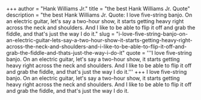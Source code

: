 +++
author = "Hank Williams Jr."
title = "the best Hank Williams Jr. Quote"
description = "the best Hank Williams Jr. Quote: I love five-string banjo. On an electric guitar, let's say a two-hour show, it starts getting heavy right across the neck and shoulders. And I like to be able to flip it off and grab the fiddle, and that's just the way I do it."
slug = "i-love-five-string-banjo-on-an-electric-guitar-lets-say-a-two-hour-show-it-starts-getting-heavy-right-across-the-neck-and-shoulders-and-i-like-to-be-able-to-flip-it-off-and-grab-the-fiddle-and-thats-just-the-way-i-do-it"
quote = '''I love five-string banjo. On an electric guitar, let's say a two-hour show, it starts getting heavy right across the neck and shoulders. And I like to be able to flip it off and grab the fiddle, and that's just the way I do it.'''
+++
I love five-string banjo. On an electric guitar, let's say a two-hour show, it starts getting heavy right across the neck and shoulders. And I like to be able to flip it off and grab the fiddle, and that's just the way I do it.
